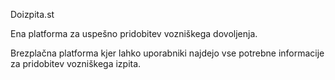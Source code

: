 Doizpita.st

Ena platforma za uspešno pridobitev vozniškega dovoljenja.

Brezplačna platforma kjer lahko uporabniki najdejo vse potrebne informacije za pridobitev vozniškega izpita.